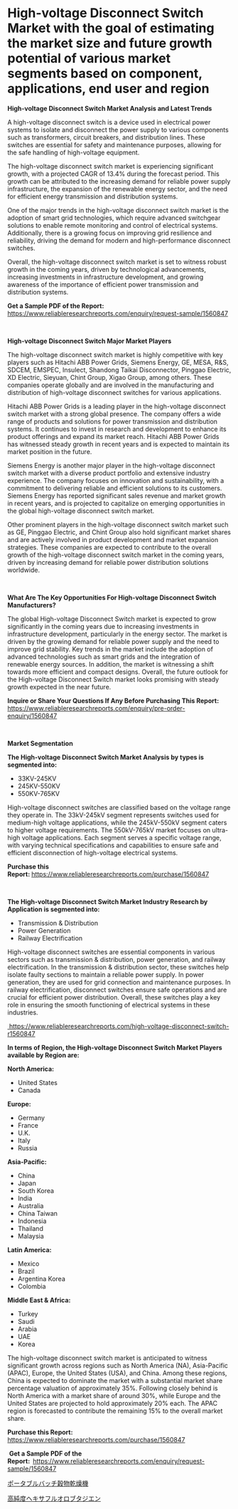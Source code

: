 <p><h1>High-voltage Disconnect Switch Market with the goal of estimating the market size and future growth potential of various market segments based on component, applications, end user and region</h1></p><p><strong>High-voltage Disconnect Switch Market Analysis and Latest Trends</strong></p>
<p><p>A high-voltage disconnect switch is a device used in electrical power systems to isolate and disconnect the power supply to various components such as transformers, circuit breakers, and distribution lines. These switches are essential for safety and maintenance purposes, allowing for the safe handling of high-voltage equipment.</p><p>The high-voltage disconnect switch market is experiencing significant growth, with a projected CAGR of 13.4% during the forecast period. This growth can be attributed to the increasing demand for reliable power supply infrastructure, the expansion of the renewable energy sector, and the need for efficient energy transmission and distribution systems.</p><p>One of the major trends in the high-voltage disconnect switch market is the adoption of smart grid technologies, which require advanced switchgear solutions to enable remote monitoring and control of electrical systems. Additionally, there is a growing focus on improving grid resilience and reliability, driving the demand for modern and high-performance disconnect switches.</p><p>Overall, the high-voltage disconnect switch market is set to witness robust growth in the coming years, driven by technological advancements, increasing investments in infrastructure development, and growing awareness of the importance of efficient power transmission and distribution systems.</p></p>
<p><strong>Get a Sample PDF of the Report:&nbsp;</strong> <a href="https://www.reliableresearchreports.com/enquiry/request-sample/1560847">https://www.reliableresearchreports.com/enquiry/request-sample/1560847</a></p>
<p>&nbsp;</p>
<p><strong>High-voltage Disconnect Switch Major Market Players</strong></p>
<p><p>The high-voltage disconnect switch market is highly competitive with key players such as Hitachi ABB Power Grids, Siemens Energy, GE, MESA, R&S, SDCEM, EMSPEC, Insulect, Shandong Taikai Disconnector, Pinggao Electric, XD Electric, Sieyuan, Chint Group, Xigao Group, among others. These companies operate globally and are involved in the manufacturing and distribution of high-voltage disconnect switches for various applications.</p><p>Hitachi ABB Power Grids is a leading player in the high-voltage disconnect switch market with a strong global presence. The company offers a wide range of products and solutions for power transmission and distribution systems. It continues to invest in research and development to enhance its product offerings and expand its market reach. Hitachi ABB Power Grids has witnessed steady growth in recent years and is expected to maintain its market position in the future.</p><p>Siemens Energy is another major player in the high-voltage disconnect switch market with a diverse product portfolio and extensive industry experience. The company focuses on innovation and sustainability, with a commitment to delivering reliable and efficient solutions to its customers. Siemens Energy has reported significant sales revenue and market growth in recent years, and is projected to capitalize on emerging opportunities in the global high-voltage disconnect switch market.</p><p>Other prominent players in the high-voltage disconnect switch market such as GE, Pinggao Electric, and Chint Group also hold significant market shares and are actively involved in product development and market expansion strategies. These companies are expected to contribute to the overall growth of the high-voltage disconnect switch market in the coming years, driven by increasing demand for reliable power distribution solutions worldwide.</p></p>
<p>&nbsp;</p>
<p><strong>What Are The Key Opportunities For High-voltage Disconnect Switch Manufacturers?</strong></p>
<p><p>The global High-voltage Disconnect Switch market is expected to grow significantly in the coming years due to increasing investments in infrastructure development, particularly in the energy sector. The market is driven by the growing demand for reliable power supply and the need to improve grid stability. Key trends in the market include the adoption of advanced technologies such as smart grids and the integration of renewable energy sources. In addition, the market is witnessing a shift towards more efficient and compact designs. Overall, the future outlook for the High-voltage Disconnect Switch market looks promising with steady growth expected in the near future.</p></p>
<p><strong>Inquire or Share Your Questions If Any Before Purchasing This Report:</strong> <a href="https://www.reliableresearchreports.com/enquiry/pre-order-enquiry/1560847">https://www.reliableresearchreports.com/enquiry/pre-order-enquiry/1560847</a></p>
<p>&nbsp;</p>
<p><strong>Market Segmentation</strong></p>
<p><strong>The High-voltage Disconnect Switch Market Analysis by types is segmented into:</strong></p>
<p><ul><li>33KV-245KV</li><li>245KV-550KV</li><li>550KV-765KV</li></ul></p>
<p><p>High-voltage disconnect switches are classified based on the voltage range they operate in. The 33kV-245kV segment represents switches used for medium-high voltage applications, while the 245kV-550kV segment caters to higher voltage requirements. The 550kV-765kV market focuses on ultra-high voltage applications. Each segment serves a specific voltage range, with varying technical specifications and capabilities to ensure safe and efficient disconnection of high-voltage electrical systems.</p></p>
<p><strong>Purchase this Report:&nbsp;</strong><a href="https://www.reliableresearchreports.com/purchase/1560847">https://www.reliableresearchreports.com/purchase/1560847</a></p>
<p>&nbsp;</p>
<p><strong>The High-voltage Disconnect Switch Market Industry Research by Application is segmented into:</strong></p>
<p><ul><li>Transmission & Distribution</li><li>Power Generation</li><li>Railway Electrification</li></ul></p>
<p><p>High-voltage disconnect switches are essential components in various sectors such as transmission & distribution, power generation, and railway electrification. In the transmission & distribution sector, these switches help isolate faulty sections to maintain a reliable power supply. In power generation, they are used for grid connection and maintenance purposes. In railway electrification, disconnect switches ensure safe operations and are crucial for efficient power distribution. Overall, these switches play a key role in ensuring the smooth functioning of electrical systems in these industries.</p></p>
<p><a href="https://www.reliableresearchreports.com/high-voltage-disconnect-switch-r1560847">&nbsp;https://www.reliableresearchreports.com/high-voltage-disconnect-switch-r1560847</a></p>
<p><strong>In terms of Region, the High-voltage Disconnect Switch Market Players available by Region are:</strong></p>
<p>
    <p> <strong> North America: </strong>
        <ul>
            <li>United States</li>
            <li>Canada</li>
        </ul>
        </p> 
    <p> <strong> Europe: </strong>
        <ul>
            <li>Germany</li>
            <li>France</li>
            <li>U.K.</li>
            <li>Italy</li>
            <li>Russia</li>
        </ul>
        </p> 
    <p> <strong> Asia-Pacific: </strong>
        <ul>
            <li>China</li>
            <li>Japan</li>
            <li>South Korea</li>
            <li>India</li>
            <li>Australia</li>
            <li>China Taiwan</li>
            <li>Indonesia</li>
            <li>Thailand</li>
            <li>Malaysia</li>
        </ul>
        </p> 
    <p> <strong> Latin America: </strong>
        <ul>
            <li>Mexico</li>
            <li>Brazil</li>
            <li>Argentina Korea</li>
            <li>Colombia</li>
        </ul>
        </p> 
    <p> <strong> Middle East & Africa: </strong>
        <ul>
            <li>Turkey</li>
            <li>Saudi</li>
            <li>Arabia</li>
            <li>UAE</li>
            <li>Korea</li>
        </ul>
    </p>
    </p>
<p><p>The high-voltage disconnect switch market is anticipated to witness significant growth across regions such as North America (NA), Asia-Pacific (APAC), Europe, the United States (USA), and China. Among these regions, China is expected to dominate the market with a substantial market share percentage valuation of approximately 35%. Following closely behind is North America with a market share of around 30%, while Europe and the United States are projected to hold approximately 20% each. The APAC region is forecasted to contribute the remaining 15% to the overall market share.</p></p>
<p><strong>Purchase this Report: </strong><a href="https://www.reliableresearchreports.com/purchase/1560847">https://www.reliableresearchreports.com/purchase/1560847</a></p>
<p>&nbsp;<strong>Get a Sample PDF of the Report:&nbsp;&nbsp;</strong><a href="https://www.reliableresearchreports.com/enquiry/request-sample/1560847">https://www.reliableresearchreports.com/enquiry/request-sample/1560847</a></p>
<p><strong></strong></p>
<p><p><a href="https://github.com/oqxogxyvqe90775/Market-Research-Report-List-2/blob/main/3889280149686.md">ポータブルバッチ穀物乾燥機</a></p><p><a href="https://medium.com/@pedrogers56456/%E3%82%B0%E3%83%AD%E3%83%BC%E3%83%90%E3%83%AB%E3%83%8F%E3%82%A4%E3%83%91%E3%83%AA%E3%83%86%E3%82%A3%E3%83%98%E3%82%AD%E3%82%B5%E3%83%95%E3%83%AB%E3%82%AA%E3%83%AD%E3%83%96%E3%82%BF%E3%82%B8%E3%82%A8%E3%83%B3%E5%B8%82%E5%A0%B4%E3%81%AF-2024%E5%B9%B4%E3%81%8B%E3%82%892031%E5%B9%B4%E3%81%BE%E3%81%A7%E3%81%AE%E6%9C%9F%E9%96%93%E3%81%AB8-%E3%81%AEcagr%E3%81%A7%E6%88%90%E9%95%B7%E3%81%99%E3%82%8B%E3%81%A8%E4%BA%88%E6%B8%AC%E3%81%95%E3%82%8C%E3%81%A6%E3%81%84%E3%81%BE%E3%81%99-27a66b4346a4">高純度ヘキサフルオロブタジエン</a></p></p>